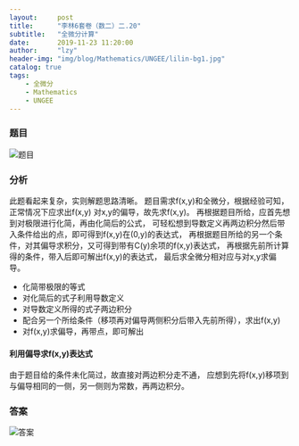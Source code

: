 ```yaml
---
layout:     post
title:      "李林6套卷（数二）二.20"
subtitle:   "全微分计算"
date:       2019-11-23 11:20:00
author:     "lzy"
header-img: "img/blog/Mathematics/UNGEE/lilin-bg1.jpg"
catalog: true
tags:
    - 全微分
    - Mathematics
    - UNGEE
---
```


### 题目
![题目](https://lzy-lvjerry.github.io/img/blog/Mathematics/UNGEE/2019-11-23-lilin1.2.20q.jpg)

### 分析
此题看起来复杂，实则解题思路清晰。
题目需求f(x,y)和全微分，根据经验可知，正常情况下应求出f(x,y)
对x,y的偏导，故先求f(x,y)。
再根据题目所给，应首先想到对极限进行化简，再由化简后的公式，
可轻松想到导数定义再两边积分然后带入条件给出的点，即可得到f(x,y)在(0,y)的表达式，
再根据题目所给的另一个条件，对其偏导求积分，又可得到带有C(y)余项的f(x,y)表达式，
再根据先前所计算得的条件，带入后即可解出f(x,y)的表达式，
最后求全微分相对应与对x,y求偏导。
+ 化简带极限的等式
+ 对化简后的式子利用导数定义
+ 对导数定义所得的式子两边积分
+ 配合另一个所给条件（移项再对偏导两侧积分后带入先前所得），求出f(x,y)
+ 对f(x,y)求偏导，再带点，即可解出
#### 利用偏导求f(x,y)表达式
由于题目给的条件未化简过，故直接对两边积分走不通，
应想到先将f(x,y)移项到与偏导相同的一侧，另一侧则为常数，再两边积分。
### 答案
![答案](https://lzy-lvjerry.github.io/img/blog/Mathematics/UNGEE/2019-11-23-lilin1.2.20a.jpg)
